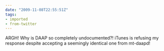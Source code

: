 ```yaml
---
date: "2009-11-08T22:55:51Z"
tags:
- imported
- from-twitter
---
```

ARGH! Why is DAAP so completely undocumented?! iTunes is refusing my response despite accepting a seemingly identical one from mt-daapd!
